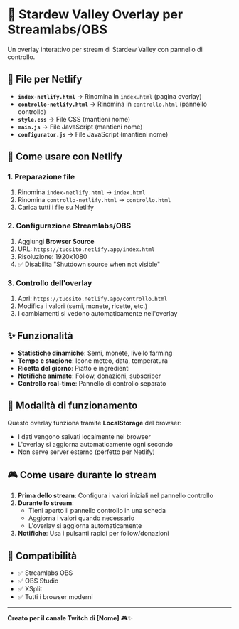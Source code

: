 # 🌱 Stardew Valley Overlay per Streamlabs/OBS

Un overlay interattivo per stream di Stardew Valley con pannello di controllo.

## 📁 File per Netlify

- **`index-netlify.html`** → Rinomina in `index.html` (pagina overlay)
- **`controllo-netlify.html`** → Rinomina in `controllo.html` (pannello controllo)
- **`style.css`** → File CSS (mantieni nome)
- **`main.js`** → File JavaScript (mantieni nome)
- **`configurator.js`** → File JavaScript (mantieni nome)

## 🚀 Come usare con Netlify

### 1. Preparazione file
1. Rinomina `index-netlify.html` → `index.html`
2. Rinomina `controllo-netlify.html` → `controllo.html`
3. Carica tutti i file su Netlify

### 2. Configurazione Streamlabs/OBS
1. Aggiungi **Browser Source**
2. URL: `https://tuosito.netlify.app/index.html`
3. Risoluzione: 1920x1080
4. ✅ Disabilita "Shutdown source when not visible"

### 3. Controllo dell'overlay
1. Apri: `https://tuosito.netlify.app/controllo.html`
2. Modifica i valori (semi, monete, ricette, etc.)
3. I cambiamenti si vedono automaticamente nell'overlay

## ✨ Funzionalità

- **Statistiche dinamiche**: Semi, monete, livello farming
- **Tempo e stagione**: Icone meteo, data, temperatura  
- **Ricetta del giorno**: Piatto e ingredienti
- **Notifiche animate**: Follow, donazioni, subscriber
- **Controllo real-time**: Pannello di controllo separato

## 🔧 Modalità di funzionamento

Questo overlay funziona tramite **LocalStorage** del browser:
- I dati vengono salvati localmente nel browser
- L'overlay si aggiorna automaticamente ogni secondo
- Non serve server esterno (perfetto per Netlify)

## 🎮 Come usare durante lo stream

1. **Prima dello stream**: Configura i valori iniziali nel pannello controllo
2. **Durante lo stream**: 
   - Tieni aperto il pannello controllo in una scheda
   - Aggiorna i valori quando necessario
   - L'overlay si aggiorna automaticamente
3. **Notifiche**: Usa i pulsanti rapidi per follow/donazioni

## 📱 Compatibilità

- ✅ Streamlabs OBS
- ✅ OBS Studio  
- ✅ XSplit
- ✅ Tutti i browser moderni

---

**Creato per il canale Twitch di [Nome]** 🎮✨
